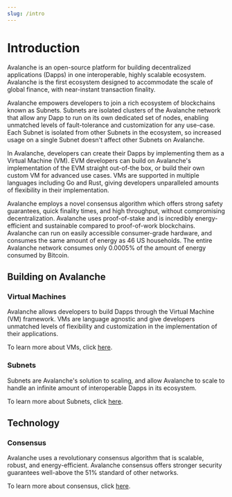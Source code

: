 ```yaml
---
slug: /intro
---
```


# Introduction

Avalanche is an open-source platform for building decentralized applications (Dapps) in one
interoperable, highly scalable ecosystem. Avalanche is the first ecosystem designed to accommodate
the scale of global finance, with near-instant transaction finality.

Avalanche empowers developers to join a rich ecosystem of blockchains known as Subnets. Subnets
are isolated clusters of the Avalanche network that allow any Dapp to run on its own dedicated set
of nodes, enabling unmatched levels of fault-tolerance and customization for any use-case. Each
Subnet is isolated from other Subnets in the ecosystem, so increased usage on a single Subnet 
doesn't affect other Subnets on Avalanche.

In Avalanche, developers can create their Dapps by implementing them as a Virtual Machine (VM).
EVM developers can build on Avalanche's implementation of the EVM straight out-of-the box, or build
their own custom VM for advanced use cases. VMs are supported in multiple languages including Go
and Rust, giving developers unparalleled amounts of flexibility in their implementation.

Avalanche employs a novel consensus algorithm which offers strong safety guarantees, quick finality
times, and high throughput, without compromising decentralization. Avalanche uses proof-of-stake and
is incredibly energy-efficient and sustainable compared to proof-of-work blockchains. Avalanche can
run on easily accessible consumer-grade hardware, and consumes the same amount of energy as 46 US
households. The entire Avalanche network consumes only 0.0005% of the amount of energy consumed by
Bitcoin.

## Building on Avalanche

### Virtual Machines

Avalanche allows developers to build Dapps through the Virtual Machine (VM) framework. VMs are 
language agnostic and give developers unmatched levels of flexibility and customization in the
implementation of their applications.

To learn more about VMs, click [here](virtual-machines.md).

### Subnets

Subnets are Avalanche's solution to scaling, and allow Avalanche to scale to handle an infinite
amount of interoperable Dapps in its ecosystem.

To learn more about Subnets, click [here](../../subnets/README.md).

## Technology

### Consensus

Avalanche uses a revolutionary consensus algorithm that is scalable, robust, and energy-efficient.
Avalanche consensus offers stronger security guarantees well-above the 51% standard of other
networks.

To learn more about consensus, click [here](avalanche-consensus.md).
